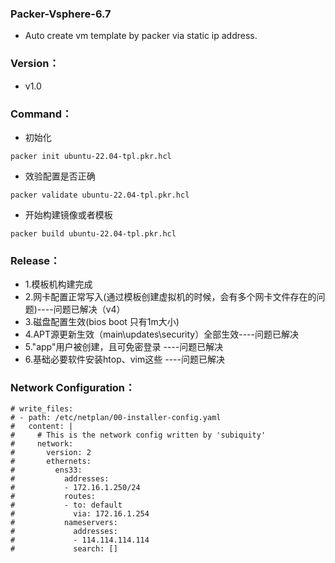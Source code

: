 ### Packer-Vsphere-6.7
- Auto create vm template by packer via static ip address.

### Version：
- v1.0

### Command：
- 初始化
```code
packer init ubuntu-22.04-tpl.pkr.hcl
```
- 效验配置是否正确
```code
packer validate ubuntu-22.04-tpl.pkr.hcl
```
- 开始构建镜像或者模板
```code
packer build ubuntu-22.04-tpl.pkr.hcl
```

### Release：
- 1.模板机构建完成
- 2.网卡配置正常写入(通过模板创建虚拟机的时候，会有多个网卡文件存在的问题)----问题已解决（v4）
- 3.磁盘配置生效(bios boot 只有1m大小)
- 4.APT源更新生效（main\updates\security）全部生效----问题已解决
- 5."app"用户被创建，且可免密登录 ----问题已解决
- 6.基础必要软件安装htop、vim这些 ----问题已解决

### Network Configuration：
```code
# write_files:
# - path: /etc/netplan/00-installer-config.yaml
#   content: |
#     # This is the network config written by 'subiquity'
#     network:
#       version: 2
#       ethernets:
#         ens33:
#           addresses:
#           - 172.16.1.250/24           
#           routes:
#           - to: default
#             via: 172.16.1.254
#           nameservers:
#             addresses:
#             - 114.114.114.114
#             search: []
```
